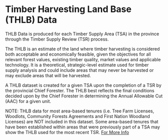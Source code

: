 # **Timber Harvesting Land Base (THLB) Data**
THLB Data is produced for each Timber Supply Area (TSA) in the province through the Timber Supply Review (TSR) process.

The THLB is an estimate of the land where timber harvesting is considered both acceptable and economically feasible, given the objectives for all relevant forest values, existing timber quality, market values and applicable technology. It is a theoretical, strategic-level estimate used for timber supply analysis and could include areas that may never be harvested or may exclude areas that will be harvested.

A THLB dataset is created for a given TSA upon the completion of a TSR by the provincial Chief Forester. The THLB best reflects the final conditions decided upon by the Chief Forester in determining the Annual Allowable Cut (AAC) for a given unit.

NOTE: THLB data for most area-based tenures (i.e. Tree Farm Licenses, Woodlots, Community Forests Agreements and First Nation Woodland Licenses) are NOT included in this dataset. Some area-based tenures that have been established within areas that were previously part of a TSA may show the THLB used for the most recent TSR.
<a href="https://catalogue.data.gov.bc.ca/dataset/provincial-timber-harvesting-land-base-thlb-by-timber-supply-area-tsa-" target="_blank">For More Info</a>

